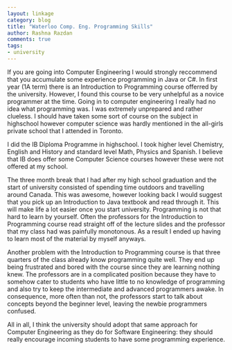 ```yaml
---
layout: linkage
category: blog
title: "Waterloo Comp. Eng. Programming Skills"
author: Rashna Razdan
comments: true
tags:
- university
---
```


<p>If you are going into Computer Engineering I would strongly reccommend that you accumulate some experience programming in Java or C#. In first year (1A term) there is an Introduction to Programming course offerred by the university. However, I found this course to be very unhelpful as a novice programmer at the time. Going in to computer engineering I really had no idea what programming was. I was extremely unprepared and rather clueless. I should have taken some sort of course on the subject in highschool however computer science was hardly mentioned in the all-girls private school that I attended in Toronto.</p> 

<p>I did the IB Diploma Programme in highschool. I took higher level Chemistry, English and History and standard level Math, Physics and Spanish. I believe that IB does offer some Computer Science courses however these were not offered at my school.</p>

<p>The three month break that I had after my high school graduation and the start of university consisted of spending time outdoors and travelling around Canada. This was awesome, however looking back I would suggest that you pick up an Introduction to Java textbook and read through it. This will make life a lot easier once you start university. Programming is not that hard to learn by yourself. Often the professors for the Introduction to Programming course read straight off of the lecture slides and the professor that my class had was painfully monotonous. As a result I ended up having to learn most of the material by myself anyways.</p> 

<p>Another problem with the Introduction to Programming course is that three quarters of the class already know programming quite well. They end up being frustrated and bored with the course since they are learning nothing knew. The professors are in a complicated position because they have to somehow cater to students who have little to no knowledge of programming and also try to keep the intermediate and advanced programmers awake. In consequence, more often than not, the professors start to talk about concepts beyond the beginner level, leaving the newbie programmers confused.</p>

<p>All in all, I think the university should adopt that same approach for Computer Engineering as they do for Software Engineering: they should really encourage incoming students to have some programming experience.</p>

